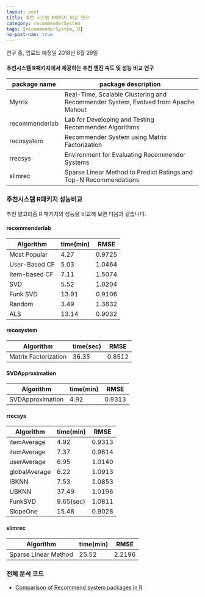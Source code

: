 ```yaml
---
layout: post
title: 추천 시스템 R패키지 비교 연구  
category: recommenderSystem 
tags: [recommenderSystem, R]
no-post-nav: true
---
```


연구 중, 업로드 예정일 2018년 6월 29일 

#### 추천시스템 R패키지에서 제공하는 추천 엔진 속도 및 성능 비교 연구

|  package name | package description  |
| ------------ | ------------ |
| Myrrix | Real-Time, Scalable Clustering and Recommender System, Evolved from Apache Mahout |
| recommenderlab | Lab for Developing and Testing Recommender Algorithms |
| recosystem | Recommender System using Matrix Factorization |
| rrecsys | Environment for Evaluating Recommender Systems |
| slimrec | Sparse Linear Method to Predict Ratings and Top-N Recommendations |

### 추천시스템 R패키지 성능비교
추천 알고리즘 R 패키지의 성능을 비교해 보면 다음과 같습니다.

#### recommenderlab
| Algorithm               | time(min) | RMSE   |
| ----------------------- | --------- | ------ |
| Most Popular            | 4.27      | 0.9725 |
| User-Based CF           | 5.03      | 1.0464 |
| Item-based CF           | 7.11      | 1.5074 |
| SVD                     | 5.52      | 1.0204 |
| Funk SVD                | 13.91     | 0.9106 |
| Random                  | 3.49      | 1.3832 |
| ALS                     | 13.14     | 0.9032 |

#### recosystem
| Algorithm               | time(sec) | RMSE   |
| ----------------------- | --------- | ------ |
| Matrix Factorization    | 36.35     | 0.8512 |

#### SVDApproximation
| Algorithm               | time(min) | RMSE   |
| ----------------------- | --------- | ------ |
| SVDApproximation        | 4.92      | 0.9313 |

#### rrecsys
| Algorithm               | time(min) | RMSE   |
| ----------------------- | --------- | ------ |
| itemAverage             | 4.92      | 0.9313 |
| itemAverage             | 7.37      | 0.9614 |
| userAverage             | 6.95      | 1.0140 |
| globalAverage           | 6.22      | 1.0913 |
| IBKNN                   | 7.53      | 1.0853 |
| UBKNN                   | 37.49     | 1.0196 |
| FunkSVD                 | 9.65(sec) | 1.0811 |
| SlopeOne                | 15.48     | 0.9028 |

#### slimrec
| Algorithm               | time(min) | RMSE   |
| ----------------------- | --------- | ------ |
| Sparse LInear Method    | 25.52     | 2.2196 |



### 전체 분석 코드

* [Comparison of Recommend system packages in R](https://github.com/2econsulting/2econsulting.github.io/blob/master/_posts_w_code/Comparison_Of_RecommendSystem.R)
